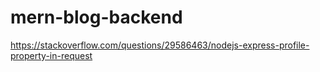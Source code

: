 # mern-blog-backend

https://stackoverflow.com/questions/29586463/nodejs-express-profile-property-in-request
